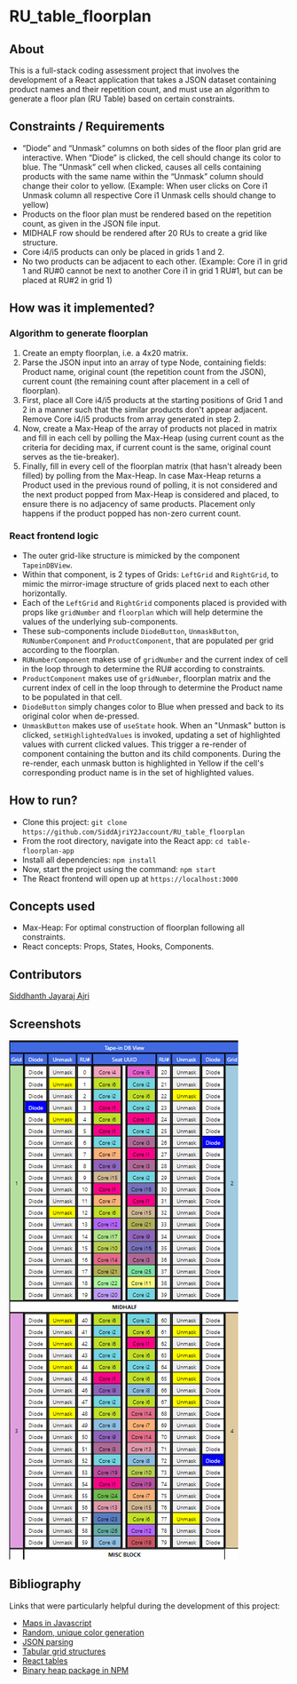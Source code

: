 # RU_table_floorplan

## About
This is a full-stack coding assessment project that involves the development of a React application that takes a JSON dataset containing product names and their repetition count, and must use an algorithm to generate a floor plan (RU Table) based on certain constraints. 

## Constraints / Requirements
- “Diode” and “Unmask” columns on both sides of the floor plan grid are interactive. When “Diode” is clicked, the cell should change 
its color to blue. The “Unmask” cell when clicked, causes all cells containing products with the same name within the “Unmask” column should change their color to yellow. (Example: When user clicks on Core i1 Unmask column all respective Core i1 Unmask cells should change to yellow)
- Products on the floor plan must be rendered based on the repetition count, as given in the JSON file input.
- MIDHALF row should be rendered after 20 RUs to create a grid like structure.
- Core i4/i5 products can only be placed in grids 1 and 2.
- No two products can be adjacent to each other. (Example: Core i1 in grid 1 and 
RU#0 cannot be next to another Core i1 in grid 1 RU#1, but can be placed at 
RU#2 in grid 1)

## How was it implemented?
### Algorithm to generate floorplan
1. Create an empty floorplan, i.e. a 4x20 matrix.
2. Parse the JSON input into an array of type Node, containing fields: Product name, original count (the repetition count from the JSON), current count (the remaining count after placement in a cell of floorplan).
3. First, place all Core i4/i5 products at the starting positions of Grid 1 and 2 in a manner such that the similar products don't appear adjacent. Remove Core i4/i5 products from array generated in step 2.
4. Now, create a Max-Heap of the array of products not placed in matrix and fill in each cell by polling the Max-Heap (using current count as the criteria for deciding max, if current count is the same, original count serves as the tie-breaker).
5. Finally, fill in every cell of the floorplan matrix (that hasn't already been filled) by polling from the Max-Heap. In case Max-Heap returns a Product used in the previous round of polling, it is not considered and the next product popped from Max-Heap is considered and placed, to ensure there is no adjacency of same products. Placement only happens if the product popped has non-zero current count.

### React frontend logic
- The outer grid-like structure is mimicked by the component `TapeinDBView`.
- Within that component, is 2 types of Grids: `LeftGrid` and `RightGrid`, to mimic the mirror-image structure of grids placed next to each other horizontally.
- Each of the `LeftGrid` and `RightGrid` components placed is provided with props like `gridNumber` and `floorplan` which will help determine the values of the underlying sub-components.
- These sub-components include `DiodeButton`, `UnmaskButton`, `RUNumberComponent` and `ProductComponent`, that are populated per grid according to the floorplan.
- `RUNumberComponent` makes use of `gridNumber` and the current index of cell in the loop through to determine the RU# according to constraints.
- `ProductComponent` makes use of `gridNumber`, floorplan matrix and the current index of cell in the loop through to determine the Product name to be populated in that cell.
- `DiodeButton` simply changes color to Blue when pressed and back to its original color when de-pressed.
- `UnmaskButton` makes use of `useState` hook. When an "Unmask" button is clicked, `setHighlightedValues` is invoked, updating a set of highlighted values with current clicked values. This trigger a re-render of component containing the button and its child components. During the re-render, each unmask button is highlighted in Yellow if the cell's corresponding product name is in the set of highlighted values.

## How to run?
- Clone this project: ```git clone https://github.com/SiddAjriY2Jaccount/RU_table_floorplan```
- From the root directory, navigate into the React app: ```cd table-floorplan-app```
- Install all dependencies: ```npm install```
- Now, start the project using the command: ```npm start```
- The React frontend will open up at `https://localhost:3000`

## Concepts used
- Max-Heap: For optimal construction of floorplan following all constraints.
- React concepts: Props, States, Hooks, Components.

## Contributors
[Siddhanth Jayaraj Ajri](https://github.com/SiddAjriY2Jaccount)

## Screenshots
![Grid_rendering_example](../img.png)

## Bibliography
Links that were particularly helpful during the development of this project:
- [Maps in Javascript](https://developer.mozilla.org/en-US/docs/Web/JavaScript/Reference/Global_Objects/Map/size)
- [Random, unique color generation](https://stackoverflow.com/questions/5850590/random-color-generator-with-hue-saturation-and-more-controls)
- [JSON parsing](https://akhtarvahid.medium.com/how-to-access-fetch-the-local-json-file-to-react-5ce07c43731d)
- [Tabular grid structures](https://ilovecoding.org/lessons/table-all-about-creating-simple-to-complex-html-tables)
- [React tables](https://medium.com/@alekniukas/create-your-own-react-table-or-grid-components-with-ease-8c30cc054529)
- [Binary heap package in NPM](https://www.npmjs.com/package/heap)